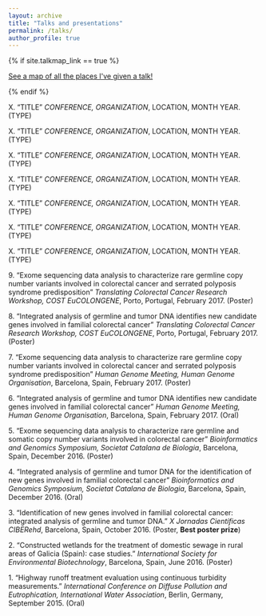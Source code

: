 ```yaml
---
layout: archive
title: "Talks and presentations"
permalink: /talks/
author_profile: true
---
```


{% if site.talkmap_link == true %}

<p style="text-decoration:underline;"><a href="/talkmap.html">See a map of all the places I've given a talk!</a></p>

{% endif %}

X\. “TITLE” *CONFERENCE, ORGANIZATION*, LOCATION, MONTH YEAR. (TYPE)

X\. “TITLE” *CONFERENCE, ORGANIZATION*, LOCATION, MONTH YEAR. (TYPE)

X\. “TITLE” *CONFERENCE, ORGANIZATION*, LOCATION, MONTH YEAR. (TYPE)

X\. “TITLE” *CONFERENCE, ORGANIZATION*, LOCATION, MONTH YEAR. (TYPE)

X\. “TITLE” *CONFERENCE, ORGANIZATION*, LOCATION, MONTH YEAR. (TYPE)

X\. “TITLE” *CONFERENCE, ORGANIZATION*, LOCATION, MONTH YEAR. (TYPE)

X\. “TITLE” *CONFERENCE, ORGANIZATION*, LOCATION, MONTH YEAR. (TYPE)

9\. “Exome sequencing data analysis to characterize rare germline copy number variants involved in colorectal cancer and serrated polyposis syndrome predisposition” *Translating Colorectal Cancer Research Workshop, COST EuCOLONGENE*, Porto, Portugal, February 2017. (Poster)

8\. “Integrated analysis of germline and tumor DNA identifies new candidate genes involved in familial colorectal cancer” *Translating Colorectal Cancer Research Workshop, COST EuCOLONGENE*, Porto, Portugal, February 2017. (Poster)

7\. “Exome sequencing data analysis to characterize rare germline copy number variants involved in colorectal cancer and serrated polyposis syndrome predisposition” *Human Genome Meeting, Human Genome Organisation*, Barcelona, Spain, February 2017. (Poster)

6\. “Integrated analysis of germline and tumor DNA identifies new candidate genes involved
in familial colorectal cancer” *Human Genome Meeting, Human Genome Organisation*, Barcelona, Spain, February 2017. (Oral)

5\. “Exome sequencing data analysis to characterize rare germline and somatic copy number variants involved in colorectal cancer” *Bioinformatics and Genomics Symposium, Societat Catalana de Biologia*, Barcelona, Spain, December 2016. (Poster)

4\. “Integrated analysis of germline and tumor DNA for the identification of new genes involved in familial colorectal cancer” *Bioinformatics and Genomics Symposium, Societat Catalana de Biologia*, Barcelona, Spain, December 2016. (Oral)

3\. “Identification of new genes involved in familial colorectal cancer: integrated analysis of germline and tumor DNA.” *X Jornadas Científicas CIBERehd*, Barcelona, Spain, October 2016. (Poster, **Best poster prize**)

2\. “Constructed wetlands for the treatment of domestic sewage in rural areas of Galicia (Spain): case studies.” *International Society for Environmental Biotechnology*, Barcelona, Spain, June 2016. (Poster)

1\. “Highway runoff treatment evaluation using continuous turbidity measurements.” *International Conference on Diffuse Pollution and Eutrophication, International Water Association*, Berlin, Germany, September 2015. (Oral)
